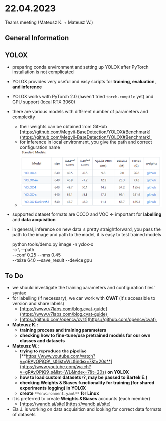 # 22.04.2023
Teams meeting (Mateusz K. + Mateusz W.)  

General Information
-------------------

YOLOX
-----

*   preparing conda environment and setting up YOLOX after PyTorch installation is not complicated
*   YOLOX provides very useful and easy scripts for **training, evaluation, and inference**
*   YOLOX works with PyTorch 2.0 (haven't tried `torch.compile` yet) and GPU support (local RTX 3060)
*   there are various models with different number of parameters and complexity 
    *   their weights can be obtained from GitHub [https://github.com/Megvii-BaseDetection/YOLOX#Benchmark](https://github.com/Megvii-BaseDetection/YOLOX#Benchmark) 
    *   for inference in local environment, you give the path and correct configuration name 
    *   ![](22.04.2023/image.png)
*   supported dataset formats are COCO and VOC ← important for **labelling** and **data acquisition**
*   in general, inference on new data is pretty straightforward, you pass the path to the image and path to the model, it is easy to test trained models

     python tools/demo.py image -n yolox-x \
     					  	 	-c <path-to-model> \ 
     					  		--path <path-to-image> \
     					  		--conf 0.25 --nms 0.45 \
     					  		--tsize 640 --save_result --device gpu

To Do
-----

*   we should investigate the training parameters and configuration files' syntax
*   for labelling (if necessary), we can work with **CVAT** (it's accessible to version and share labels) 
    *   [https://www.v7labs.com/blog/cvat-guide](https://www.v7labs.com/blog/cvat-guide) 
    *   [https://github.com/opencv/cvat](https://github.com/opencv/cvat) 
*   **Mateusz K.:** 
    *   **training process and training parameters**
    *   **checking how to fine-tune/use pretrained models for our own classes and datasets**
*   **Mateusz W.:**
    *   **trying to reproduce the pipeline** [**https://www.youtube.com/watch?v=gRAyOPjQ9\_s&list=WL&index=7&t=20s**](https://www.youtube.com/watch?v=gRAyOPjQ9_s&list=WL&index=7&t=20s) **on YOLOX**
    *   **how to load custom datasets (?, may be passed to Bartek E.)**
    *   **checking Weights & Biases functionality for training (for shared experiments logging) in YOLOX**
    *   **create** `**environment.yaml**` **for Linux**
*   it is preferred to create **Weights & Biases** accounts (each member)
    *   [https://wandb.ai/site](https://wandb.ai/site) 
*   Ela J. is working on data acquisition and looking for correct data formats of datasets